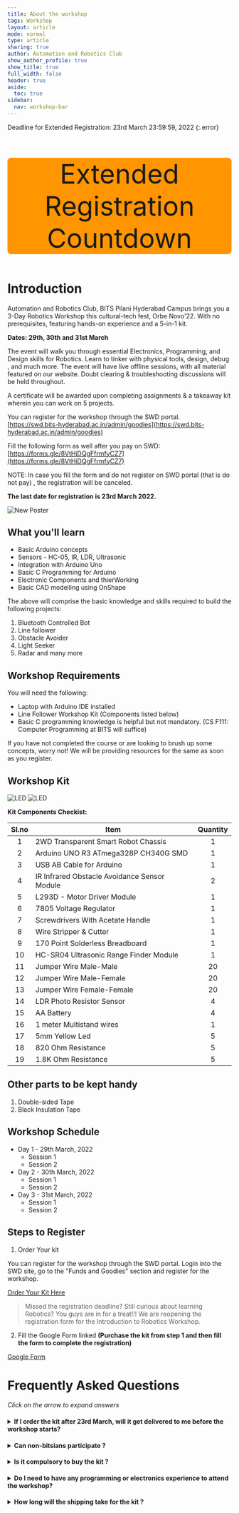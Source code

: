 ```yaml
---
title: About the workshop
tags: Workshop
layout: article
mode: normal
type: article
sharing: true
author: Automation and Robotics Club
show_author_profile: true
show_title: true
full_width: false
header: true
aside:
  toc: true
sidebar:
  nav: workshop-bar	
---
```

Deadline for Extended Registration:  23rd March 23:59:59, 2022
{:.error}

<div class="countdown"> 
<p>Extended Registration Countdown</p>
<p id="demo"></p>
</div>

<script>
// Set the date we're counting down to
var countDownDate = new Date("Mar 23, 2022 23:59:59").getTime();

// Update the count down every 1 second
var x = setInterval(function() {

  // Get today's date and time
  var now = new Date().getTime();
    
  // Find the distance between now and the count down date
  var distance = countDownDate - now;
    
  // Time calculations for days, hours, minutes and seconds
  var days = Math.floor(distance / (1000 * 60 * 60 * 24));
  var hours = Math.floor((distance % (1000 * 60 * 60 * 24)) / (1000 * 60 * 60));
  var minutes = Math.floor((distance % (1000 * 60 * 60)) / (1000 * 60));
  var seconds = Math.floor((distance % (1000 * 60)) / 1000);
    
  // Output the result in an element with id="demo"
  document.getElementById("demo").innerHTML = days + "d " + hours + "h "
  + minutes + "m " + seconds + "s ";
    
  // If the count down is over, write some text 
  if (distance < 0) {
    clearInterval(x);
    document.getElementById("demo").innerHTML = "EXPIRED";
  }
}, 1000);
</script>

<style>
.countdown {
  text-align: center;
  font-size: 60px;
  margin-top: 0px;
  background-color: #FF9500;
  border-radius: 8px;
}
</style>



# Introduction

Automation and Robotics Club, BITS Pilani Hyderabad Campus brings you a 3-Day Robotics Workshop this cultural-tech fest, Orbe Novo'22. With no prerequisites, featuring hands-on
experience and a 5-in-1 kit.

**Dates: 29th, 30th and 31st March**

The event will walk you through essential Electronics, Programming, and Design skills for Robotics. Learn to tinker with physical tools, design, debug , and much more.
The event will have live offline sessions, with all material featured on our website. Doubt clearing & troubleshooting discussions will be held throughout.

A certificate will be awarded upon completing assignments & a takeaway kit wherein you can work on 5 projects.

You can register for the workshop through the SWD portal.
[https://swd.bits-hyderabad.ac.in/admin/goodies](https://swd.bits-hyderabad.ac.in/admin/goodies)

Fill the following form as well after you pay on SWD:
[https://forms.gle/8VtHiDQgFfrmfyCZ7](https://forms.gle/8VtHiDQgFfrmfyCZ7)

NOTE: In case you fill the form and do not register on SWD portal (that is do not pay) , the registration will be canceled.

**The last date for registration is 23rd March 2022.**


<img src="{{site.baseurl}}/assets/images/resources/Day 0/BITS.png" alt="New Poster" width=auto height=auto>


## What you'll learn
- Basic Arduino concepts
- Sensors - HC-05, IR, LDR, Ultrasonic
- Integration with Arduino Uno
- Basic C Programming for Arduino
- Electronic Components and thierWorking
- Basic CAD modelling using OnShape

The above will comprise the basic knowledge and skills required to build the following projects:

1. Bluetooth Controlled Bot
2. Line follower
3. Obstacle Avoider
4. Light Seeker
5. Radar and many more

<!-- `Capstone Project`{:.info}
<div>{%- include extensions/youtube.html id='wKjJMXFbA-Y' -%}</div> -->

## Workshop Requirements
You will need the following:
- Laptop with Arduino IDE installed
- Line Follower Workshop Kit (Components listed below)
- Basic C programming knowledge is helpful but not mandatory. (CS F111: Computer Programming at BITS will suffice)

If you have not completed the course or are looking to brush up some concepts, worry not! We will be providing resources for the same as soon as you register.

## Workshop Kit

<img src="{{site.baseurl}}/assets/images/resources/Day 0/Kit.png" alt="LED" width=auto height=auto>

<img src="{{site.baseurl}}/assets/images/resources/Day 0/components.jpeg" alt="LED" width=auto height=auto>

**Kit Components Checkist:** 

| Sl.no | Item                                         | Quantity |
|:-----:|----------------------------------------------|:--------:|
|   1   | 2WD Transparent Smart Robot Chassis          |     1    |
|   2   | Arduino UNO R3 ATmega328P CH340G SMD         |     1    |
|   3   | USB AB Cable for Arduino                     |     1    |
|   4   | IR Infrared Obstacle Avoidance Sensor Module |     2    |
|   5   | L293D - Motor Driver Module                  |     1    |
|   6   | 7805 Voltage Regulator                       |     1    |
|   7   | Screwdrivers With Acetate Handle             |     1    |
|   8   | Wire Stripper & Cutter                       |     1    |
|   9   | 170 Point Solderless Breadboard              |     1    |
|   10  | HC-SR04 Ultrasonic Range Finder Module       |     1    |
|   11  | Jumper Wire Male-Male                        |    20    |
|   12  | Jumper Wire Male-Female                      |    20    |
|   13  | Jumper Wire Female-Female                    |    20    |
|   14  | LDR Photo Resistor Sensor                    |     4    |
|   15  | AA Battery	                                 |     4    |
|   16  | 1 meter Multistand wires                     |     1    |
|   17  | 5mm Yellow Led                               |     5    |
|   18  | 820 Ohm Resistance                           |     5    |
|   19  | 1.8K Ohm Resistance                          |     5    |


## Other parts to be kept handy 

1. Double-sided Tape
2. Black Insulation Tape

## Workshop Schedule 
- Day 1 - 29th March, 2022
  - Session 1
  - Session 2
- Day 2 - 30th March, 2022
  - Session 1
  - Session 2
- Day 3 - 31st March, 2022
  - Session 1
  - Session 2 

## Steps to Register 

1) Order Your kit 

You can register for the workshop through the SWD portal. Login into the SWD site, go to the "Funds and Goodies" section and register for the workshop.


<a class="button button--primary button--rounded button--xl" href="https://swd.bits-hyderabad.ac.in/admin/goodies">Order Your Kit Here</a>


>Missed the registration deadline? Still curious about learning Robotics? You guys are in for a treat!!! We are reopening the registration form for the Introduction to Robotics Workshop.


2) Fill the Google Form linked **(Purchase the kit from step 1 and then fill the form to complete the registration)**



<a class="button button--primary button--rounded button--xl" href="https://forms.gle/8VtHiDQgFfrmfyCZ7">Google Form</a>




# Frequently Asked Questions 
_Click on the arrow to expand answers_

<h4><details>
  <summary>If I order the kit after 23rd March, will it get delivered to me before the workshop starts?</summary>
  Yes, you can get the kit delivered to you in time before the workshop starts.
</details></h4>  
  
  
<h4><details>
  <summary>Can non-bitsians participate ?</summary>
  This workshop is open only for BITSians who are currently on campus.
</details></h4>

<h4><details>
  <summary>Is it compulsory to buy the kit ?</summary>
  Yes, it is compulsory to buy the kit in order to attend the workshop. You can purchase the kit individually, for which the price is Rs.2900, or in a team of 2, for which each team member must pay Rs.1450.  
</details></h4>

<h4><details>
  <summary>Do I need to have any programming or electronics experience to attend the workshop?</summary>
  The workshop does not have any prerequisites. All the required topics from programming, electronics, and design will be taught right from the fundamentals. The participants are just expected to follow along with the physical kit.  
</details></h4>


<h4><details>
  <summary>How long will the shipping take for the kit ?</summary>
  The kits will be delivered to the campus before the workshop.
</details></h4>






